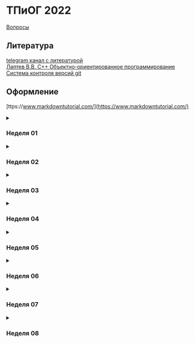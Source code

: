 # ТПиОГ 2022

[Вопросы](questions.md)  
## Литература  
[telegram канал с литературой](https://t.me/joinchat/AAAAAE1yUq2Kh6WdPCtjMA)  
[Лаптев В.В. С++ Объектно-ориентированное программирование](https://drive.google.com/file/d/1XX328815qJdR23imp7Jl9GeP22nW-OgS/view?usp=sharing)  
[Система контроля версий git](https://drive.google.com/file/d/1ygcYTCnFJcJcnP_4OoUOxFT9iBT8le-w/view?usp=sharing)

## Оформление  
[ttps://www.markdowntutorial.com/](https://www.markdowntutorial.com/)

<details>
  <summary>  
  
  ### Неделя 01  
  </summary>  
  
  #### Видео (128m14s)  
  [Ввод, вывод, типы данных, условия, циклы](https://youtube.com/playlist?list=PLQsYkTzyA74AxN8_Z4wXMZw3CmIeZzLRy)  
  
  #### Тест
  [https://docs.google.com/forms/d/e/1FAIpQLSf44pffiiNJRu70bBuafyu-ztuPTDEsQUgr5gRd5Ia8-5amAw/viewform](https://docs.google.com/forms/d/e/1FAIpQLSf44pffiiNJRu70bBuafyu-ztuPTDEsQUgr5gRd5Ia8-5amAw/viewform)
  
  #### Задачи  
  [Бинарный поиск](tasks/W01.md)   
  #### Доп.материалы (опционально)   
  [Краткий курс по бинарному поиску](https://leetcode.com/explore/learn/card/binary-search/)  
</details>

<details>
  <summary>  
  
  ### Неделя 02  
  </summary>  
  
  #### Видео (98m42s)  
  [Функции, векторы, словари, множества](https://youtube.com/playlist?list=PLQsYkTzyA74BsvfADnOkDQSxYcCK3a3w8)   
  
  #### Тест
  [https://docs.google.com/forms/d/e/1FAIpQLSeffrisyajAZs1SaCz6m9vhPy299gzSHUhfna2p_qTz_J2p9g/viewform](https://docs.google.com/forms/d/e/1FAIpQLSeffrisyajAZs1SaCz6m9vhPy299gzSHUhfna2p_qTz_J2p9g/viewform)
  
  #### Задачи  
  [Связные списки](tasks/W02.md)   
  #### Доп.материалы (опционально)  
  [Краткий курс по связным спискам](https://leetcode.com/explore/learn/card/linked-list/)  
</details>

<details>
  <summary>  
  
  ### Неделя 03  
  </summary>  
  
  #### Видео (109m46s)  
  [Структуры, классы, методы, конструкторы, деструкторы](https://youtube.com/playlist?list=PLQsYkTzyA74A-dCx90wewIxhNTbHkcgGt)    
  #### Тест   
  [https://docs.google.com/forms/d/e/1FAIpQLScNTPqd2T2fhY5pNpVOzV_fyuKV98daK3WCpHMj35yWzQphAw/viewform](https://docs.google.com/forms/d/e/1FAIpQLScNTPqd2T2fhY5pNpVOzV_fyuKV98daK3WCpHMj35yWzQphAw/viewform)   
  #### Задачи  
  [Стек и очередь](tasks/W03.md)   
  #### Доп.материалы (опционально)  
  [Краткий курс по cтеку и очереди](https://leetcode.com/explore/learn/card/queue-stack/)  
</details>

<details>
  <summary>  
  
  ### Неделя 04  
  </summary>  
  
  #### Видео (92m43s)  
  [Ввод/вывод, исключения и перегрузка операторов](https://youtube.com/playlist?list=PLQsYkTzyA74BK8Cy9tieaaGy4NVjqbeHm)    
  ### Тест
  [https://docs.google.com/forms/d/e/1FAIpQLSeSrrOwS9h6RyfrBg8TaBqzoEaspZ5D-a2y16qz_AkgxoY43A/viewform](https://docs.google.com/forms/d/e/1FAIpQLSeSrrOwS9h6RyfrBg8TaBqzoEaspZ5D-a2y16qz_AkgxoY43A/viewform)
  #### Теория  
  [Быстрая сортировка](https://drive.google.com/file/d/1OntQKFn94NznMwKYTKYUAYrC6IT5l3UK/view?usp=sharing)  
  [Сортировка слиянием](https://drive.google.com/file/d/1IYBrGDXXwDFrF19l_6W4ZFB3Rei1C4na/view?usp=sharing)  
  [Медианы и порядковые статистики](https://drive.google.com/file/d/1tgnm3XFR40XqGUcPGXEO8JuKwjaqKN1l/view?usp=sharing)  
  #### Задачи  
  [Сортировки и порядковые статистики](tasks/W04.md)   
  #### Доп.материалы (опционально)  
  [Краткий курс по сортировкам](https://leetcode.com/explore/learn/card/sorting/)  
</details>

<details>
  <summary>  
  
  ### Неделя 05  
  </summary>  
  
  #### Видео (98m06s)  
  [Целочисленные типы, кортежи, шаблонные функции](https://youtube.com/playlist?list=PLQsYkTzyA74Ch_q-kBrocBBLSlDO5tLSb)    
  #### Теория  
  [Сортировка с помощью кучи](https://drive.google.com/file/d/1dsRzuESkX534B2Pk-jGfQxfLypreChQd/view?usp=sharing)  
  #### Задачи  
  [Структура данных куча. - Heap (Priority Queue)](tasks/W05.md)   
  #### Доп.материалы (опционально)  
  [Краткий курс по сортировке кучей](https://leetcode.com/explore/learn/card/heap/)  
</details>

<details>
  <summary>  
  
  ### Неделя 06  
  </summary>  
  
  #### Видео (116m36s)  
  [Тестирование и отладка](https://youtube.com/playlist?list=PLQsYkTzyA74BkBZ-z5j-SHFxUa4Cqx5k8)    
  #### Теория  
  [Алгоритмы на графах и топологическая сортировка](https://drive.google.com/file/d/1mK4lM56xa_LHd4OsLvcOpx0GwyISbeVZ/view?usp=sharing)  
  #### Задачи  
  [Алгоритмы на графах](tasks/W06.md)   
  #### Доп.материалы (опционально)  
  [Краткий курс по графам](https://leetcode.com/explore/featured/card/graph/)  
</details>

<details>
  <summary>  
  
  ### Неделя 07  
  </summary>  
  
  #### Видео (85m24s)  
  [Распределение кода по файлам](https://youtube.com/playlist?list=PLQsYkTzyA74C8n6Xn2cPBUt0jwU5hCeb5)    
  #### Теория   
  [Двоичные деревья (курс на leetcode)](https://leetcode.com/explore/learn/card/data-structure-tree/)  
  #### Задачи  
  [Двоичные деревья](tasks/W07.md)   

</details>

<details>
  <summary>  
  
  ### Неделя 08  
  </summary>  
  
  #### Видео (103m16s)  
  [Итераторы, алгоритмы и контейнеры](https://youtube.com/playlist?list=PLQsYkTzyA74DZW-Lmb431BlTx9aFr75XJ)    
  #### Теория   
  [Деревья с произвольным числом потомков (курс на leetcode)](https://leetcode.com/explore/learn/card/n-ary-tree/)      
  #### Задачи  
  [Деревья](tasks/W08.md)   

</details>

